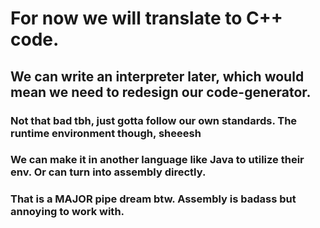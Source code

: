 # For now we will translate to C++ code.

## We can write an interpreter later, which would mean we need to redesign our code-generator.
### Not that bad tbh, just gotta follow our own standards. The runtime environment though, sheeesh
### We can make it in another language like Java to utilize their env. Or can turn into assembly directly.
### That is a MAJOR pipe dream btw. Assembly is badass but annoying to work with. 
